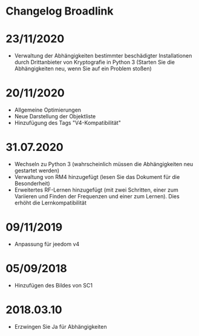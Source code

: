 # Changelog Broadlink

# 23/11/2020

- Verwaltung der Abhängigkeiten bestimmter beschädigter Installationen durch Drittanbieter von Kryptografie in Python 3 (Starten Sie die Abhängigkeiten neu, wenn Sie auf ein Problem stoßen)

# 20/11/2020

- Allgemeine Optimierungen
- Neue Darstellung der Objektliste
- Hinzufügung des Tags "V4-Kompatibilität"

# 31.07.2020

- Wechseln zu Python 3 (wahrscheinlich müssen die Abhängigkeiten neu gestartet werden)
- Verwaltung von RM4 hinzugefügt (lesen Sie das Dokument für die Besonderheit)
- Erweitertes RF-Lernen hinzugefügt (mit zwei Schritten, einer zum Variieren und Finden der Frequenzen und einer zum Lernen). Dies erhöht die Lernkompatibilität


# 09/11/2019

- Anpassung für jeedom v4

# 05/09/2018

- Hinzufügen des Bildes von SC1

# 2018.03.10

- Erzwingen Sie Ja für Abhängigkeiten

